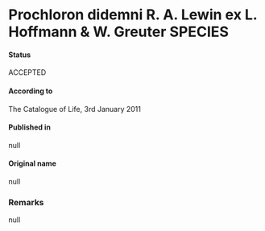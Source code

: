Prochloron didemni R. A. Lewin ex L. Hoffmann & W. Greuter SPECIES
=======

#### Status
ACCEPTED

#### According to
The Catalogue of Life, 3rd January 2011

#### Published in
null

#### Original name
null

### Remarks
null